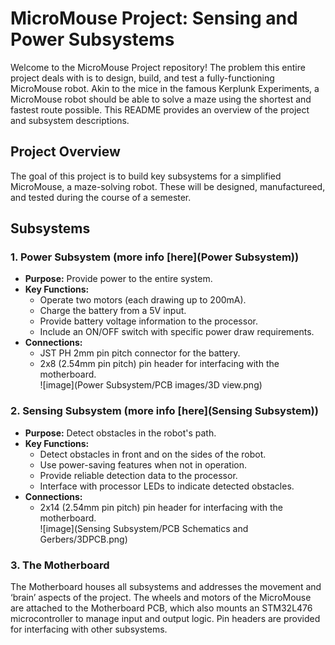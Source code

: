 # MicroMouse Project: Sensing and Power Subsystems

Welcome to the MicroMouse Project repository! The problem this entire project deals with is to design, build, and test a fully-functioning MicroMouse robot. Akin to the mice in the famous Kerplunk Experiments, a MicroMouse robot should be able to solve a maze using the shortest and fastest route possible. This README provides an overview of the project and subsystem descriptions.

## Project Overview

The goal of this project is to build key subsystems for a simplified MicroMouse, a maze-solving robot. These will be designed, manufactureed, and tested during the course of a semester.

## Subsystems

### 1. Power Subsystem (more info [here](Power Subsystem))
- **Purpose:** Provide power to the entire system.
- **Key Functions:**
  - Operate two motors (each drawing up to 200mA).
  - Charge the battery from a 5V input.
  - Provide battery voltage information to the processor.
  - Include an ON/OFF switch with specific power draw requirements.
- **Connections:**
  - JST PH 2mm pin pitch connector for the battery.
  - 2x8 (2.54mm pin pitch) pin header for interfacing with the motherboard.<br />
    ![image](Power Subsystem/PCB images/3D view.png)<br />

### 2. Sensing Subsystem (more info [here](Sensing Subsystem))
- **Purpose:** Detect obstacles in the robot's path.
- **Key Functions:**
  - Detect obstacles in front and on the sides of the robot.
  - Use power-saving features when not in operation.
  - Provide reliable detection data to the processor.
  - Interface with processor LEDs to indicate detected obstacles.
- **Connections:**
  - 2x14 (2.54mm pin pitch) pin header for interfacing with the motherboard.<br />
  ![image](Sensing Subsystem/PCB Schematics and Gerbers/3DPCB.png)<br />

### 3. The Motherboard
The Motherboard houses all subsystems and addresses the movement and ‘brain’ aspects of the project. The
wheels and motors of the MicroMouse are attached to the Motherboard PCB, which also mounts an STM32L476
microcontroller to manage input and output logic. Pin headers are provided for interfacing with other subsystems.
